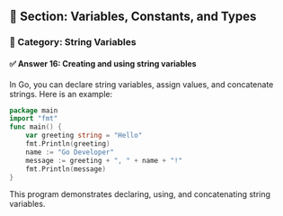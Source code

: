 ## 📘 Section: Variables, Constants, and Types  
### 🔹 Category: String Variables  
#### ✅ Answer 16: Creating and using string variables

In Go, you can declare string variables, assign values, and concatenate strings. Here is an example:

```go
package main
import "fmt"
func main() {
    var greeting string = "Hello"
    fmt.Println(greeting)
    name := "Go Developer"
    message := greeting + ", " + name + "!"
    fmt.Println(message)
}
```

This program demonstrates declaring, using, and concatenating string variables.

